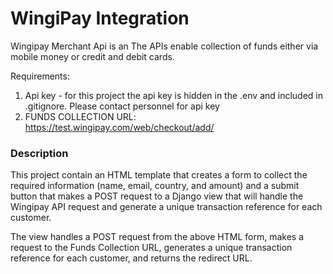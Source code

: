 # WingiPay Integration

Wingipay Merchant Api is an The APIs enable collection of funds either via mobile money or credit and debit cards. 

Requirements:

1. Api key - for this project the api key is hidden in the .env and included in .gitignore. Please contact personnel for api key
2. FUNDS COLLECTION URL: https://test.wingipay.com/web/checkout/add/ 

### Description
This project contain an HTML template that creates a form to collect the required information (name, email, country, and amount) and a submit button that makes a POST request to a Django view that will handle the Wingipay API request and generate a unique transaction reference for each customer.

The view handles a POST request from the above HTML form, makes a request to the Funds Collection URL, generates a unique transaction reference for each customer, and returns the redirect URL.
